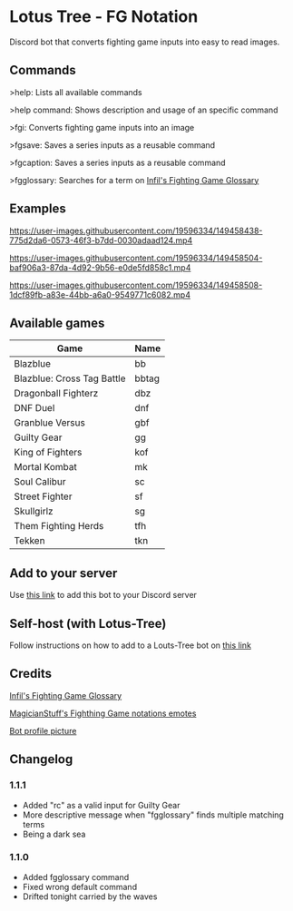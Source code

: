 # Lotus Tree - FG Notation

Discord bot that converts fighting game inputs into easy to read images.

## Commands
\>help: Lists all available commands

\>help command: Shows description and usage of an specific command

\>fgi: Converts fighting game inputs into an image

\>fgsave: Saves a series inputs as a reusable command

\>fgcaption: Saves a series inputs as a reusable command

\>fgglossary: Searches for a term on [Infil's Fighting Game Glossary](https://glossary.infil.net)

## Examples
https://user-images.githubusercontent.com/19596334/149458438-775d2da6-0573-46f3-b7dd-0030adaad124.mp4

https://user-images.githubusercontent.com/19596334/149458504-baf906a3-87da-4d92-9b56-e0de5fd858c1.mp4

https://user-images.githubusercontent.com/19596334/149458508-1dcf89fb-a83e-44bb-a6a0-9549771c6082.mp4

## Available games
| Game                       | Name  |
|----------------------------|-------|
| Blazblue                   | bb    |
| Blazblue: Cross Tag Battle | bbtag |
| Dragonball Fighterz        | dbz   |
| DNF Duel                   | dnf   |
| Granblue Versus            | gbf   |
| Guilty Gear                | gg    |
| King of Fighters           | kof   |
| Mortal Kombat              | mk    |
| Soul Calibur               | sc    |
| Street Fighter             | sf    |
| Skullgirlz                 | sg    |
| Them Fighting Herds        | tfh   |
| Tekken                     | tkn   |

## Add to your server
Use [this link](https://discord.com/oauth2/authorize?client_id=928539052834177024&scope=bot&permissions=34816) to add this bot to your Discord server

## Self-host (with Lotus-Tree)
Follow instructions on how to add to a Louts-Tree bot on [this link](https://github.com/jorgev259/Lotus-Tree)

## Credits

[Infil's Fighting Game Glossary](https://glossary.infil.net)

[MagicianStuff's Fighthing Game notations emotes](https://twitter.com/MagicianStuff/status/1477931054484893697)

[Bot profile picture](https://www.youtube.com/watch?v=8TdNX75oiRk)

## Changelog

### 1.1.1

- Added "rc" as a valid input for Guilty Gear
- More descriptive message when "fgglossary" finds multiple matching terms
- Being a dark sea

### 1.1.0

- Added fgglossary command
- Fixed wrong default command
- Drifted tonight carried by the waves
